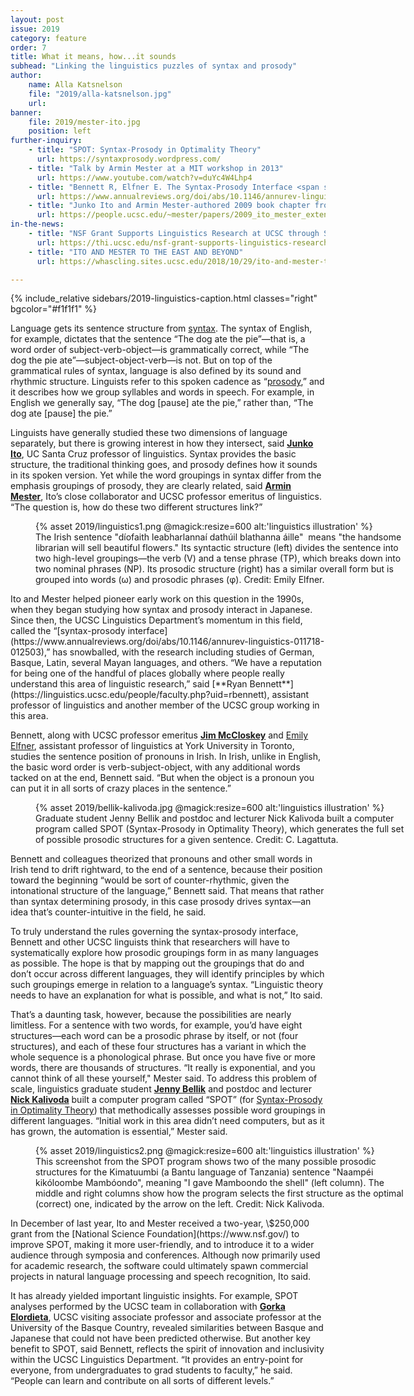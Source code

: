 ```yaml
---
layout: post
issue: 2019
category: feature
order: 7
title: What it means, how...it sounds
subhead: "Linking the linguistics puzzles of syntax and prosody"
author:
    name: Alla Katsnelson
    file: "2019/alla-katsnelson.jpg"
    url:
banner:
    file: 2019/mester-ito.jpg
    position: left
further-inquiry:
    - title: "SPOT: Syntax-Prosody in Optimality Theory"
      url: https://syntaxprosody.wordpress.com/
    - title: "Talk by Armin Mester at a MIT workshop in 2013"
      url: https://www.youtube.com/watch?v=duYc4W4Lhp4
    - title: "Bennett R, Elfner E. The Syntax-Prosody Interface <span style='font-style:italic'>Ann Rev Linguistics</span>. 2019;5:151-171"
      url: https://www.annualreviews.org/doi/abs/10.1146/annurev-linguistics-011718-012503
    - title: "Junko Ito and Armin Mester-authored 2009 book chapter from <span style='font-style:italic'>Phonological Domains. Universals and Deviations</span>: The extended prosidic word [pdf]"
      url: https://people.ucsc.edu/~mester/papers/2009_ito_mester_extended_prwd_pub.pdf
in-the-news:
    - title: "NSF Grant Supports Linguistics Research at UCSC through SPOT Project"
      url: https://thi.ucsc.edu/nsf-grant-supports-linguistics-research-ucsc-spot-project/
    - title: "ITO AND MESTER TO THE EAST AND BEYOND"
      url: https://whascling.sites.ucsc.edu/2018/10/29/ito-and-mester-to-the-east-and-beyond/

---
```

{% include_relative sidebars/2019-linguistics-caption.html classes="right" bgcolor="#f1f1f1" %}

Language gets its sentence structure from [syntax](https://en.wikipedia.org/wiki/Syntax). The syntax of English, for example, dictates that the sentence “The dog ate the pie”—that is, a word order of subject-verb-object—is grammatically correct, while “The dog the pie ate”—subject-object-verb—is not. But on top of the grammatical rules of syntax, language is also defined by its sound and rhythmic structure. Linguists refer to this spoken cadence as “[prosody](https://en.wikipedia.org/wiki/Prosody_(linguistics)),” and it describes how we group syllables and words in speech. For example, in English we generally say, “The dog \[pause\] ate the pie,” rather than, “The dog ate \[pause\] the pie.”

Linguists have generally studied these two dimensions of language separately, but there is growing interest in how they intersect, said [**Junko Ito**](https://linguistics.ucsc.edu/people/faculty.php?uid=ito), UC Santa Cruz professor of linguistics. Syntax provides the basic structure, the traditional thinking goes, and prosody defines how it sounds in its spoken version. Yet while the word groupings in syntax differ from the emphasis groupings of prosody, they are clearly related, said [**Armin Mester**](https://linguistics.ucsc.edu/people/faculty.php?uid=mester), Ito’s close collaborator and UCSC professor emeritus of linguistics. “The question is, how do these two different structures link?”
<figure class="" style="width:600px;">
  {% asset 2019/linguistics1.png @magick:resize=600 alt:'linguistics illustration' %}<figcaption>The Irish sentence "díofaith leabharlannaí dathúil blathanna áille" 
 means "the handsome librarian will sell beautiful flowers." Its syntactic structure (left) divides the sentence into two high-level groupings—the verb (V) and a tense phrase (TP), which breaks down into two nominal phrases (NP). Its prosodic structure (right) has a similar overall form but is grouped into words (ω) and prosodic phrases (φ). Credit: Emily Elfner.</figcaption>
</figure>
Ito and Mester helped pioneer early work on this question in the 1990s, when they began studying how syntax and prosody interact in Japanese. Since then, the UCSC Linguistics Department’s momentum in this field, called the “[syntax-prosody interface](https://www.annualreviews.org/doi/abs/10.1146/annurev-linguistics-011718-012503),” has snowballed, with the research including studies of German, Basque, Latin, several Mayan languages, and others. “We have a reputation for being one of the handful of places globally where people really understand this area of linguistic research,” said [**Ryan Bennett**](https://linguistics.ucsc.edu/people/faculty.php?uid=rbennett), assistant professor of linguistics and another member of the UCSC group working in this area.

Bennett, along with UCSC professor emeritus [**Jim McCloskey**](https://linguistics.ucsc.edu/people/faculty.php?uid=mcclosk) and [Emily Elfner](http://emilyelfner.info.yorku.ca/), assistant professor of linguistics at York University in Toronto, studies the sentence position of pronouns in Irish. In Irish, unlike in English, the basic word order is verb-subject-object, with any additional words tacked on at the end, Bennett said. “But when the object is a pronoun you can put it in all sorts of crazy places in the sentence.”
<figure class="" style="width:600px;">
  {% asset 2019/bellik-kalivoda.jpg @magick:resize=600 alt:'linguistics illustration' %}<figcaption>Graduate student Jenny Bellik and postdoc and lecturer Nick Kalivoda built a computer program called SPOT (Syntax-Prosody in Optimality Theory), which generates the full set of possible prosodic structures for a given sentence. Credit: C. Lagattuta.</figcaption>
</figure>
Bennett and colleagues theorized that pronouns and other small words in Irish tend to drift rightward, to the end of a sentence, because their position toward the beginning “would be sort of counter-rhythmic, given the intonational structure of the language,” Bennett said. That means that rather than syntax determining prosody, in this case prosody drives syntax—an idea that’s counter-intuitive in the field, he said.

To truly understand the rules governing the syntax-prosody interface, Bennett and other UCSC linguists think that researchers will have to systematically explore how prosodic groupings form in as many languages as possible. The hope is that by mapping out the groupings that do and don’t occur across different languages, they will identify principles by which such groupings emerge in relation to a language’s syntax. “Linguistic theory needs to have an explanation for what is possible, and what is not,” Ito said.

That’s a daunting task, however, because the possibilities are nearly limitless. For a sentence with two words, for example, you’d have eight structures—each word can be a prosodic phrase by itself, or not (four structures), and each of these four structures has a variant in which the whole sequence is a phonological phrase. But once you have five or more words, there are thousands of structures. “It really is exponential, and you cannot think of all these yourself," Mester said. To address this problem of scale, linguistics graduate student [**Jenny Bellik**](https://linguistics.ucsc.edu/people/graduate-students.php?uid=jbellik) and postdoc and lecturer [**Nick Kalivoda**](https://linguistics.ucsc.edu/people/faculty.php?uid=nkalivod) built a computer program called “SPOT” (for [Syntax-Prosody in Optimality Theory](https://thi.ucsc.edu/clusters/syntax-prosody-in-optimality-theory-spot/)) that methodically assesses possible word groupings in different languages. “Initial work in this area didn’t need computers, but as it has grown, the automation is essential,” Mester said.
<figure class="" style="width:600px;">
  {% asset 2019/linguistics2.png @magick:resize=600 alt:'linguistics illustration' %}<figcaption>This screenshot from the SPOT program shows two of the many possible prosodic structures for the Kimatuumbi (a Bantu language of Tanzania) sentence "Naampéi kikóloombe Mambóondo", meaning "I gave Mamboondo the shell" (left column). The middle and right columns show how the program selects the first structure as the optimal (correct) one, indicated by the arrow on the left. Credit: Nick Kalivoda.</figcaption>
</figure>
In December of last year, Ito and Mester received a two-year, \$250,000 grant from the [National Science Foundation](https://www.nsf.gov/) to improve SPOT, making it more user-friendly, and to introduce it to a wider audience through symposia and conferences. Although now primarily used for academic research, the software could ultimately spawn commercial projects in natural language processing and speech recognition, Ito said.

It has already yielded important linguistic insights. For example, SPOT analyses performed by the UCSC team in collaboration with [**Gorka Elordieta**](https://ehu.academia.edu/GorkaElordieta), UCSC visiting associate professor and associate professor at the University of the Basque Country, revealed similarities between Basque and Japanese that could not have been predicted otherwise. But another key benefit to SPOT, said Bennett, reflects the spirit of innovation and inclusivity within the UCSC Linguistics Department. “It provides an entry-point for everyone, from undergraduates to grad students to faculty,” he said. “People can learn and contribute on all sorts of different levels.”
